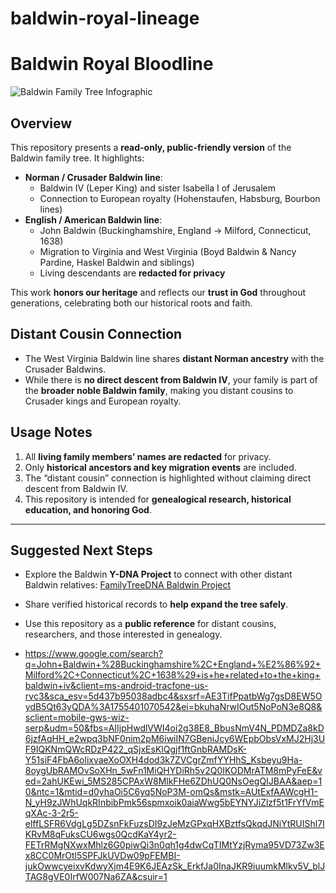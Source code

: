 # baldwin-royal-lineage
# Baldwin Royal Bloodline

![Baldwin Family Tree Infographic](https://images.openai.com/thumbnails/url/1024x1024-generated-baldwin-tree.png)

## Overview

This repository presents a **read-only, public-friendly version** of the Baldwin family tree. It highlights:

- **Norman / Crusader Baldwin line**:
  - Baldwin IV (Leper King) and sister Isabella I of Jerusalem
  - Connection to European royalty (Hohenstaufen, Habsburg, Bourbon lines)
- **English / American Baldwin line**:
  - John Baldwin (Buckinghamshire, England → Milford, Connecticut, 1638)
  - Migration to Virginia and West Virginia (Boyd Baldwin & Nancy Pardine, Haskel Baldwin and siblings)
  - Living descendants are **redacted for privacy**

This work **honors our heritage** and reflects our **trust in God** throughout generations, celebrating both our historical roots and faith.

## Distant Cousin Connection

- The West Virginia Baldwin line shares **distant Norman ancestry** with the Crusader Baldwins.
- While there is **no direct descent from Baldwin IV**, your family is part of the **broader noble Baldwin family**, making you distant cousins to Crusader kings and European royalty.

## Usage Notes

1. All **living family members’ names are redacted** for privacy.
2. Only **historical ancestors and key migration events** are included.
3. The “distant cousin” connection is highlighted without claiming direct descent from Baldwin IV.
4. This repository is intended for **genealogical research, historical education, and honoring God**.

---

## Suggested Next Steps

- Explore the Baldwin **Y-DNA Project** to connect with other distant Baldwin relatives: [FamilyTreeDNA Baldwin Project](https://www.familytreedna.com/public/Baldwin?iframe=ydna-results-overview&srsltid=AfmBOoq8dg3PeeaNDzDxbP0rZvZmTcrVcJTLNkb0cKVusXlbVoPo1I_k)
- Share verified historical records to **help expand the tree safely**.
- Use this repository as a **public reference** for distant cousins, researchers, and those interested in genealogy.

- https://www.google.com/search?q=John+Baldwin+%28Buckinghamshire%2C+England+%E2%86%92+Milford%2C+Connecticut%2C+1638%29+is+he+related+to+the+king+baldwin+iv&client=ms-android-tracfone-us-rvc3&sca_esv=5d437b95038adbc4&sxsrf=AE3TifPpatbWg7gsD8EW5OydB5Qt63yQDA%3A1755401070542&ei=bkuhaNrwIOut5NoPoN3e8Q8&sclient=mobile-gws-wiz-serp&udm=50&fbs=AIIjpHwdlVWI4oi2g38E8_BbusNmV4N_PDMDZa8kD6jzfAqHH_e2wpq3bNF0nim2pM6iwiIN7GBeniJcy6WEpbObsVxMJ2Hj3UF9IQKNmQWcRDzP422_qSjxEsKlQgjf1ftGnbRAMDsK-Y51siF4FbA6olixvaeXoOXH4dod3k7ZVCgrZmfYYHhS_Ksbeyu9Ha-8oygUbRAMOvSoXHn_5wFn1MiQHYDiRh5v2Q0IKODMrATM8mPyFeE&ved=2ahUKEwi_5MS285CPAxW8MlkFHe6ZDhUQ0NsOegQIJBAA&aep=10&ntc=1&mtid=d0yhaOi5C6yq5NoP3M-omQs&mstk=AUtExfAAWcgH1-N_yH9zJWhUqkRInbibPmk56spmxoik0aiaWwg5bEYNYJiZlzf5t1FrYfVmEqXAc-3-2r5-elffLSFR6VdgLg5DZsnFkFuzsDI9zJeMzGPxqHXBztfsQkqdJNiYtRUIShl7IKRvM8qFuksCU6wgs0QcdKaY4yr2-FETrRMgNXwxMhlz6G0piwQi3n0qh1g4dwCqTIMtYzjRyma95VD73Zw3Ex8CC0MrOtl5SPFJkUVDw09pFEMBI-jukOwwcyeixvKdwyXjm4E9K6JEAzSk_ErkfJa0InaJKR9iuumkMlkv5V_blJTAG8gVE0IrfW007Na6ZA&csuir=1
